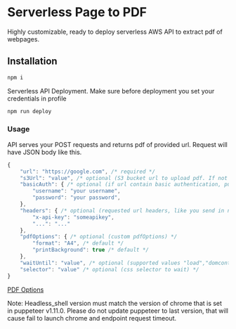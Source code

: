 # Serverless Page to PDF

Highly customizable, ready to deploy serverless AWS API to extract pdf of webpages.

## Installation

```sh
npm i
```

Serverless API Deployment. Make sure before deployment you set your credentials in profile

```sh
npm run deploy
```

### Usage

API serves your POST requests and returns pdf of provided url.
Request will have JSON body like this.

```javascript
{
	"url": "https://google.com", /* required */
	"s3Url": "value", /* optional (S3 bucket url to upload pdf. If not provided, it will return generated pdf) */
	"basicAuth": { /* optional (if url contain basic authentication, puppeteer will try to authenticate) */
		"username": "your username",
		"password": "your password",
	},
	"headers": { /* optional (requested url headers, like you send in normal requests to that url) */
		"x-api-key": "someapikey",
		"...": "..."
	},
	"pdfOptions": { /* optional (custom pdfOptions) */
		"format": "A4", /* default */
		"printBackground": true /* default */
	},
	"waitUntil": "value", /* optional (supported values "load","domcontentloaded",("networkidle0" - default),"networkidle2" */
	"selector": "value" /* optional (css selector to wait) */
}
```

[PDF Options](https://github.com/GoogleChrome/puppeteer/blob/v1.12.2/docs/api.md#pagepdfoptions)

Note: Headless_shell version must match the version of chrome that is set in puppeteer v1.11.0.
Please do not update puppeteer to last version,
that will cause fail to launch chrome and endpoint request timeout.
